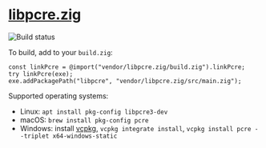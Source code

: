 # [libpcre.zig](https://hrzn.ee/kivikakk/libpcre.zig)

![Build status](https://github.com/kivikakk/libpcre.zig/workflows/Zig/badge.svg)

To build, add to your `build.zig`:

```zig
const linkPcre = @import("vendor/libpcre.zig/build.zig").linkPcre;
try linkPcre(exe);
exe.addPackagePath("libpcre", "vendor/libpcre.zig/src/main.zig");
```

Supported operating systems:

* Linux: `apt install pkg-config libpcre3-dev`
* macOS: `brew install pkg-config pcre`
* Windows: install [vcpkg](https://github.com/microsoft/vcpkg#quick-start-windows), `vcpkg integrate install`, `vcpkg install pcre --triplet x64-windows-static`
